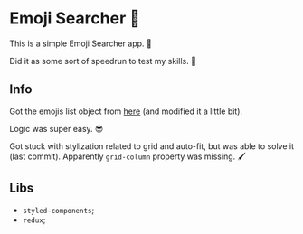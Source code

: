 # Emoji Searcher 🔎

This is a simple Emoji Searcher app. 🤣

Did it as some sort of speedrun to test my skills. 💨

## Info

Got the emojis list object from [here](https://github.com/ahfarmer/emoji-search/blob/master/src/emojiList.json) (and modified it a little bit).

Logic was super easy. 😎

Got stuck with stylization related to grid and auto-fit, but was able to solve it (last commit). Apparently `grid-column` property was missing. 🖌️

## Libs

- `styled-components`;
- `redux`;
